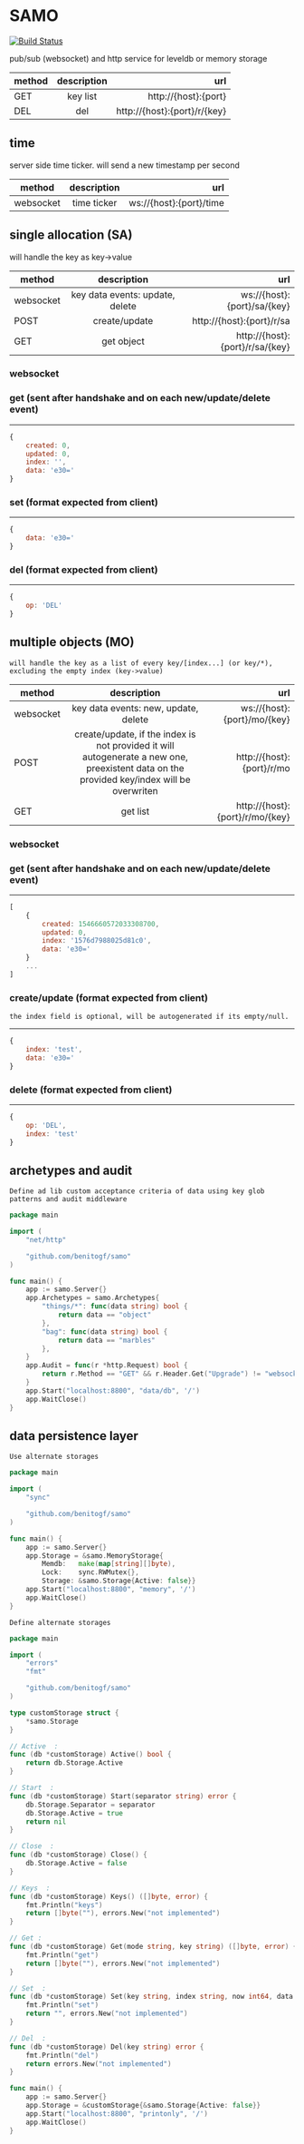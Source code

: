 # SAMO

[![Build Status][build-image]][build-url]


[build-url]: https://travis-ci.org/benitogf/samo
[build-image]: https://api.travis-ci.org/benitogf/samo.svg?branch=master&style=flat-square

pub/sub (websocket) and http service for leveldb or memory storage

| method | description | url    |
| ------------- |:-------------:| -----:|
| GET | key list | http://{host}:{port} |
| DEL | del | http://{host}:{port}/r/{key} |

## time

server side time ticker. will send a new timestamp per second

| method | description | url    |
| ------------- |:-------------:| -----:|
| websocket| time ticker | ws://{host}:{port}/time |

## single allocation (SA)

will handle the key as key->value

| method | description | url    |
| ------------- |:-------------:| -----:|
| websocket| key data events: update, delete | ws://{host}:{port}/sa/{key} |
| POST | create/update | http://{host}:{port}/r/sa |
| GET | get object | http://{host}:{port}/r/sa/{key} |

### websocket

### get (sent after handshake and on each new/update/delete event)
---
```js
{
    created: 0,
    updated: 0,
    index: '',
    data: 'e30='
}
```

### set (format expected from client)
---
```js
{
    data: 'e30='
}
```

### del (format expected from client)
---
```js
{
    op: 'DEL'
}
```

## multiple objects (MO)

    will handle the key as a list of every key/[index...] (or key/*), excluding the empty index (key->value)

| method  | description | url    |
| ------------- |:-------------:| -----:|
| websocket | key data events: new, update, delete | ws://{host}:{port}/mo/{key} |
| POST | create/update, if the index is not provided it will autogenerate a new one, preexistent data on the provided key/index will be overwriten | http://{host}:{port}/r/mo |
| GET | get list | http://{host}:{port}/r/mo/{key} |

### websocket

### get (sent after handshake and on each new/update/delete event)
---
```js
[
    {
        created: 1546660572033308700,
        updated: 0,
        index: '1576d7988025d81c0',
        data: 'e30='
    }
    ...
]
```

### create/update (format expected from client)
    the index field is optional, will be autogenerated if its empty/null.
---
```js
{
    index: 'test',
    data: 'e30='
}
```

### delete (format expected from client)
---
```js
{
    op: 'DEL',
    index: 'test'
}
```

## archetypes and audit

    Define ad lib custom acceptance criteria of data using key glob patterns and audit middleware

```go
package main

import (
	"net/http"

	"github.com/benitogf/samo"
)

func main() {
	app := samo.Server{}
	app.Archetypes = samo.Archetypes{
		"things/*": func(data string) bool {
			return data == "object"
		},
		"bag": func(data string) bool {
			return data == "marbles"
		},
	}
	app.Audit = func(r *http.Request) bool {
		return r.Method == "GET" && r.Header.Get("Upgrade") != "websocket"
	}
	app.Start("localhost:8800", "data/db", '/')
	app.WaitClose()
}
```

## data persistence layer

    Use alternate storages

```go
package main

import (
	"sync"

	"github.com/benitogf/samo"
)

func main() {
	app := samo.Server{}
	app.Storage = &samo.MemoryStorage{
		Memdb:   make(map[string][]byte),
		Lock:    sync.RWMutex{},
		Storage: &samo.Storage{Active: false}}
	app.Start("localhost:8800", "memory", '/')
	app.WaitClose()
}
```

    Define alternate storages

```go
package main

import (
	"errors"
	"fmt"

	"github.com/benitogf/samo"
)

type customStorage struct {
	*samo.Storage
}

// Active  :
func (db *customStorage) Active() bool {
	return db.Storage.Active
}

// Start  :
func (db *customStorage) Start(separator string) error {
	db.Storage.Separator = separator
	db.Storage.Active = true
	return nil
}

// Close  :
func (db *customStorage) Close() {
	db.Storage.Active = false
}

// Keys  :
func (db *customStorage) Keys() ([]byte, error) {
	fmt.Println("keys")
	return []byte(""), errors.New("not implemented")
}

// Get :
func (db *customStorage) Get(mode string, key string) ([]byte, error) {
	fmt.Println("get")
	return []byte(""), errors.New("not implemented")
}

// Set  :
func (db *customStorage) Set(key string, index string, now int64, data string) (string, error) {
	fmt.Println("set")
	return "", errors.New("not implemented")
}

// Del  :
func (db *customStorage) Del(key string) error {
	fmt.Println("del")
	return errors.New("not implemented")
}

func main() {
	app := samo.Server{}
	app.Storage = &customStorage{&samo.Storage{Active: false}}
	app.Start("localhost:8800", "printonly", '/')
	app.WaitClose()
}
```
